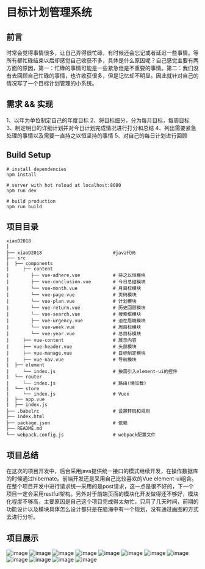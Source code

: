 目标计划管理系统
============


## 前言
时常会觉得事情很多，让自己弄得很忙碌，有时候还会忘记或者延迟一些事情。等所有都忙碌结束以后却感觉自己收获不多，具体是什么原因呢？自己感觉主要有两方面的原因，第一：忙碌的事情可能是一些紧急但是不重要的事情。第二：我们没有去回顾自己忙碌的事情，也许收获很多，但是记忆却不明显。因此就针对自己的情况写了一个目标计划管理的小系统。


## 需求 && 实现
1、以年为单位制定自己的年度目标
2、将目标细分，分为每月目标，每周目标
3、制定明日的详细计划并对今日计划完成情况进行打分和总结
4、列出需要紧急处理的事情以及需要一直持之以恒坚持的事情
5、对自己的每日计划进行回顾


## Build Setup
```
# install dependencies
npm install

# server with hot reload at localhost:8080
npm run dev

# build production
npm run build
```


## 项目目录

```
xiaoD2018
|
├── xiaoD2018                          #java代码
├── src                                
|  ├── components                            
|     ├── content                       
|        ├── vue-adhere.vue            # 持之以恒模块
|        ├── vue-conclusion.vue        # 今日总结模块
|        └── vue-month.vue             # 月目标模块
|        └── vue-page.vue              # 页码模块
|        └── vue-plan.vue              # 计划模块
|        └── vue-return.vue            # 历史回顾模块
|        └── vue-search.vue            # 搜索框模块
|        ├── vue-urgency.vue           # 迫在眉睫模块
|        └── vue-week.vue              # 周目标模块
|        └── vue-year.vue              # 总目标模块
|     ├── vue-content			       # 展示内容
|     ├── vue-header.vue               # 头部模块
|     ├── vue-manage.vue               # 目标制定模块
|     ├── vue-nav.vue                  # 导航模块
|  ├── element                              
|     └── index.js                     # 按需引入element-ui的控件
|  └── router
|     └── index.js                     # 路由(懒加载)
|  └── store
|     └── index.js                     # Vuex
|  ├── app.vue
|  ├── index.js                        
├── .babelrc                           # 设置转码和规则
├── index.html                         
├── package.json                       # 依赖  
├── README.md                        
└── webpack.config.js                  # webpack配置文件
```

## 项目总结
在这次的项目开发中，后台采用java提供统一接口的模式继续开发，在操作数据库的时候通过hibernate。前端开发还是采用自己比较喜欢的Vue element-ui组合。在整个项目开发中进行请求统一采用的是post请求，这一点是很不好的，下一个项目一定会采用restful架构。另外对于前端页面的模块化开发做得还不够好，模块化程度不够高，主要原因是自己这个项目完成得太匆忙，只用了几天时间，前期的功能设计以及模块具体怎么设计都只是在脑海中有一个规划，没有通过画图的方式去进行分析。


## 项目展示
![image](https://github.com/deng1234/manage-plan/blob/master/_image/1.png)
![image](https://github.com/deng1234/manage-plan/blob/master/_image/2.png)
![image](https://github.com/deng1234/manage-plan/blob/master/_image/3.png)
![image](https://github.com/deng1234/manage-plan/blob/master/_image/4.png)
![image](https://github.com/deng1234/manage-plan/blob/master/_image/5.png)
![image](https://github.com/deng1234/manage-plan/blob/master/_image/6.png)
![image](https://github.com/deng1234/manage-plan/blob/master/_image/7.png)
![image](https://github.com/deng1234/manage-plan/blob/master/_image/8.png)
![image](https://github.com/deng1234/manage-plan/blob/master/_image/9.png)
![image](https://github.com/deng1234/manage-plan/blob/master/_image/10.png)
![image](https://github.com/deng1234/manage-plan/blob/master/_image/11.png)
![image](https://github.com/deng1234/manage-plan/blob/master/_image/12.png)